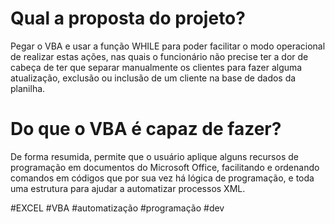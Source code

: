 # Qual a proposta do projeto?
Pegar o VBA e usar a função WHILE para poder facilitar o modo operacional de realizar estas ações, nas quais o funcionário não precise ter a dor de cabeça de ter que separar manualmente os clientes para fazer alguma atualização, exclusão ou inclusão de um cliente na base de dados da planilha.

# Do que o VBA é capaz de fazer?
De forma resumida, permite que o usuário aplique alguns recursos de programação em documentos do Microsoft Office, facilitando e ordenando comandos em códigos que por sua vez há lógica de programação, e toda uma estrutura para ajudar a automatizar processos XML.

#EXCEL #VBA #automatização #programação #dev

